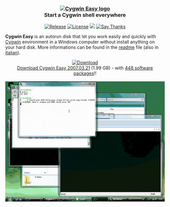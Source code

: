 <div align="center"><h3><a href="https://github.com/whitone/cygwin-easy"><img alt="Cygwin Easy logo" src="https://github.com/whitone/cygwin-easy/raw/master/images/logo.png"></a><br>
Start a Cygwin shell everywhere</h3><a href="https://github.com/whitone/cygwin-easy/releases/latest"><img src="https://img.shields.io/github/release/whitone/cygwin-easy.svg" alt="Release"></a> <a href="https://github.com/whitone/cygwin-easy/blob/master/license.txt"><img src="https://img.shields.io/github/license/whitone/cygwin-easy.svg" alt="License"></a> <a href="https://github.com/whitone/cygwin-easy/releases/tag/2007.03.21"><img src="https://img.shields.io/github/downloads/whitone/cygwin-easy/2007.03.21/Cygwin-Easy-2007.03.21.iso.svg"></a> <a href="http://flattr.com/thing/358539/Cygwin-Easy"><img src="https://img.shields.io/badge/say-thanks-ff69b4.svg" alt="Say Thanks"></a><br></div>

**Cygwin Easy** is an autorun disk that let you work easily and quickly with [Cygwin](http://www.cygwin.com) environment in a Windows computer without install anything on your hard disk. More informations can be found in the [readme](https://github.com/whitone/cygwin-easy/blob/2007.03.21/readme.txt) file (also in [italian](https://github.com/whitone/cygwin-easy/blob/2007.03.21/leggimi.txt)).

<div align="center"><a href="https://github.com/whitone/cygwin-easy/releases/download/2007.03.21/Cygwin-Easy-2007.03.21.iso"><img src="https://github.com/whitone/cygwin-easy/raw/master/images/download-icon.png" alt="Download"></a><br><a href="https://github.com/whitone/cygwin-easy/releases/download/2007.03.21/Cygwin-Easy-2007.03.21.iso">Download Cygwin Easy 2007.03.21</a> (1.99 GB) - with <a href="https://github.com/whitone/cygwin-easy/releases/download/2007.03.21/Cygwin-Easy-2007.03.21-packages.txt">448 software packages</a>!!<br><br></div>

<div align="center"><a href="http://vimeo.com/7602885"><img src="https://github.com/whitone/cygwin-easy/raw/master/images/screenshots/Cygwin-Easy-2007.03.21/video.gif" alt="Cygwin Easy 2007.03.21 on Windows Vista"></a></div>
